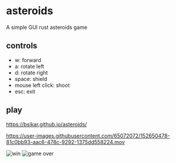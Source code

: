 # asteroids
A simple GUI rust asteroids game

## controls
* w: forward
* a: rotate left
* d: rotate right
* space: shield
* mouse left click: shoot
* esc: exit

## play
https://bsikar.github.io/asteroids/


https://user-images.githubusercontent.com/65072072/152650478-81c0bb93-aac6-478c-9292-1375dd558224.mov

![win](https://user-images.githubusercontent.com/65072072/152650483-0fa1852a-497c-4d23-ab03-c680ed63b80f.png)
![game over](https://user-images.githubusercontent.com/65072072/152650486-bce7adbd-633c-4c60-8503-1a3a18247868.png)


